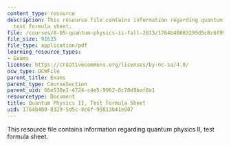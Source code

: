 ```yaml
---
content_type: resource
description: This resource file contains information regarding quantum physics II,
  test formula sheet.
file: /courses/8-05-quantum-physics-ii-fall-2013/1764b48083295d5c8c6f99813b41e007_MIT8_05F13_test_formu_sht.pdf
file_size: 91635
file_type: application/pdf
learning_resource_types:
- Exams
license: https://creativecommons.org/licenses/by-nc-sa/4.0/
ocw_type: OCWFile
parent_title: Exams
parent_type: CourseSection
parent_uid: 66e538e1-4724-c4e5-9962-6c70d9baf8a1
resourcetype: Document
title: Quantum Physics II, Test Formula Sheet
uid: 1764b480-8329-5d5c-8c6f-99813b41e007
---
```

This resource file contains information regarding quantum physics II, test formula sheet.